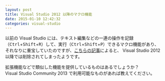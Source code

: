 ```yaml
---
layout: post
title: Visual Studio 2012 以降のマクロ機能
date: 2015-01-10 12:42:32
categories: visual-studio
---
```

<!-- {% raw %} -->
<p>以前の Visual Studio には、テキスト編集などの一連の操作を記録（<kbd>Ctrl</kbd>+<kbd>Shift</kbd>+<kbd>R</kbd>）して、実行（<kbd>Ctrl</kbd>+<kbd>Shift</kbd>+<kbd>P</kbd>）できるマクロ機能があり、それなりに重宝していたのですが、<a href="http://www.atmarkit.co.jp/fdotnet/special/vs2012review/vs2012review_02.html" rel="nofollow">こちらの記事</a>によると、 Visual Studio 2012 以降では削除されてしまったようです。  </p>

<p>拡張機能などで類似した機能を提供しているものはあるでしょうか？<br>
Visual Studio Community 2013 で利用可能なものがあれば教えてください。</p>
<!-- {% endraw %} -->
